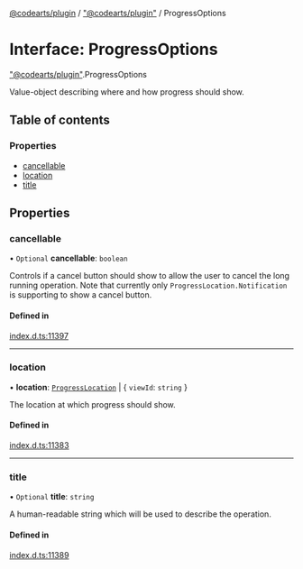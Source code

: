 [@codearts/plugin](../README.md) / ["@codearts/plugin"](../modules/_codearts_plugin_.md) / ProgressOptions

# Interface: ProgressOptions

["@codearts/plugin"](../modules/_codearts_plugin_.md).ProgressOptions

Value-object describing where and how progress should show.

## Table of contents

### Properties

- [cancellable](codearts_plugin_.ProgressOptions.md#cancellable)
- [location](codearts_plugin_.ProgressOptions.md#location)
- [title](codearts_plugin_.ProgressOptions.md#title)

## Properties

### cancellable

• `Optional` **cancellable**: `boolean`

Controls if a cancel button should show to allow the user to
cancel the long running operation.  Note that currently only
`ProgressLocation.Notification` is supporting to show a cancel
button.

#### Defined in

[index.d.ts:11397](https://github.com/huaweicloud/cloudide-plugin-api/blob/03b481c/index.d.ts#L11397)

___

### location

• **location**: [`ProgressLocation`](../enums/codearts_plugin_.ProgressLocation.md) \| { `viewId`: `string`  }

The location at which progress should show.

#### Defined in

[index.d.ts:11383](https://github.com/huaweicloud/cloudide-plugin-api/blob/03b481c/index.d.ts#L11383)

___

### title

• `Optional` **title**: `string`

A human-readable string which will be used to describe the
operation.

#### Defined in

[index.d.ts:11389](https://github.com/huaweicloud/cloudide-plugin-api/blob/03b481c/index.d.ts#L11389)

